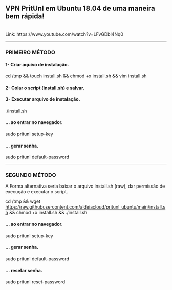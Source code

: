 <h2>VPN PritUnl em Ubuntu 18.04 de uma maneira bem rápida!</h2><br>
Link: https://www.youtube.com/watch?v=LFvGDbl4Nq0<br>

-------------------------------------------------------------------------------------
<h3>PRIMEIRO MÉTODO</h3> 


<h4>1- Criar aquivo de instalação.</h4>

cd /tmp && touch install.sh && chmod +x install.sh && vim install.sh


<h4>2- Colar o script (install.sh) e salvar.</h4>


<h4>3- Executar arquivo de instalação.</h4>

./install.sh


<h4>... ao entrar no navegador.</h4>

sudo pritunl setup-key


<h4>... gerar senha.</h4>

sudo pritunl default-password

-------------------------------------------------------------------------------------
<h3>SEGUNDO MÉTODO</h3> 

A Forma alternativa seria baixar o arquivo install.sh (raw), dar permissão de execução e executar o script.

cd /tmp && wget https://raw.githubusercontent.com/aldeiacloud/pritunl_ubuntu/main/install.sh && chmod +x install.sh && ./install.sh


<h4>... ao entrar no navegador.</h4>
 
sudo pritunl setup-key


<h4>... gerar senha.</h4>

sudo pritunl default-password


<h4>... resetar senha.</h4>

sudo pritunl reset-password
